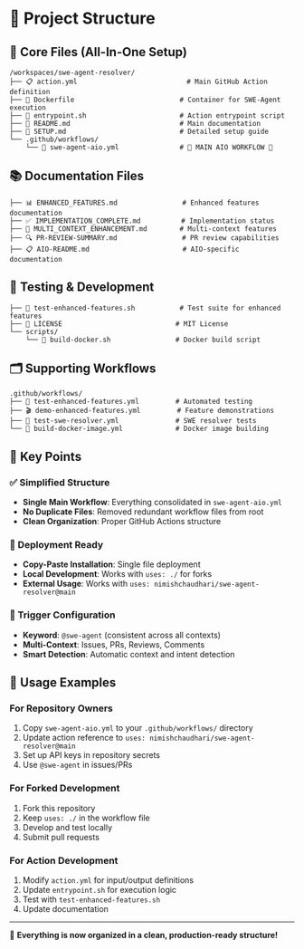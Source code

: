 # 📁 Project Structure

## 🎯 Core Files (All-In-One Setup)

```
/workspaces/swe-agent-resolver/
├── 📋 action.yml                           # Main GitHub Action definition
├── 🐳 Dockerfile                          # Container for SWE-Agent execution
├── 🚀 entrypoint.sh                       # Action entrypoint script
├── 📖 README.md                           # Main documentation
├── 📖 SETUP.md                            # Detailed setup guide
└── .github/workflows/
    └── 🎯 swe-agent-aio.yml               # 🌟 MAIN AIO WORKFLOW 🌟
```

## 📚 Documentation Files

```
├── 📊 ENHANCED_FEATURES.md                # Enhanced features documentation
├── ✅ IMPLEMENTATION_COMPLETE.md          # Implementation status
├── 🔄 MULTI_CONTEXT_ENHANCEMENT.md        # Multi-context features
├── 🔍 PR-REVIEW-SUMMARY.md                # PR review capabilities
├── 📋 AIO-README.md                       # AIO-specific documentation
```

## 🧪 Testing & Development

```
├── 🧪 test-enhanced-features.sh           # Test suite for enhanced features
├── 📄 LICENSE                            # MIT License
└── scripts/
    └── 🔨 build-docker.sh                # Docker build script
```

## 🗂️ Supporting Workflows

```
.github/workflows/
├── 🧪 test-enhanced-features.yml         # Automated testing
├── 🎬 demo-enhanced-features.yml         # Feature demonstrations  
├── 🧪 test-swe-resolver.yml              # SWE resolver tests
└── 🐳 build-docker-image.yml             # Docker image building
```

## 🎯 Key Points

### ✅ Simplified Structure
- **Single Main Workflow**: Everything consolidated in `swe-agent-aio.yml`
- **No Duplicate Files**: Removed redundant workflow files from root
- **Clean Organization**: Proper GitHub Actions structure

### 🚀 Deployment Ready
- **Copy-Paste Installation**: Single file deployment
- **Local Development**: Works with `uses: ./` for forks
- **External Usage**: Works with `uses: nimishchaudhari/swe-agent-resolver@main`

### 🔧 Trigger Configuration
- **Keyword**: `@swe-agent` (consistent across all contexts)
- **Multi-Context**: Issues, PRs, Reviews, Comments
- **Smart Detection**: Automatic context and intent detection

## 📝 Usage Examples

### For Repository Owners
1. Copy `swe-agent-aio.yml` to your `.github/workflows/` directory
2. Update action reference to `uses: nimishchaudhari/swe-agent-resolver@main`
3. Set up API keys in repository secrets
4. Use `@swe-agent` in issues/PRs

### For Forked Development
1. Fork this repository
2. Keep `uses: ./` in the workflow file
3. Develop and test locally
4. Submit pull requests

### For Action Development
1. Modify `action.yml` for input/output definitions
2. Update `entrypoint.sh` for execution logic
3. Test with `test-enhanced-features.sh`
4. Update documentation

---

🎯 **Everything is now organized in a clean, production-ready structure!**
